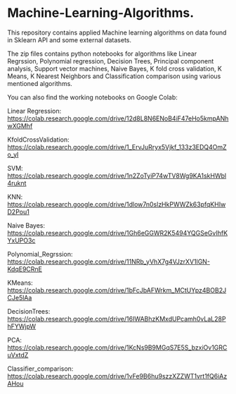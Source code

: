 # Machine-Learning-Algorithms.
This repository contains applied Machine learning algorithms on data found in Sklearn API and some external datasets. 

The zip files contains python notebooks for algorithms like Linear Regrssion, Polynomial regression, Decision Trees, Principal component analysis, Support vector machines, Naive Bayes, K fold cross validation, K Means, K Nearest Neighbors and Classification comparison using various mentioned algorithms.

You can also find the working notebooks on Google Colab:


Linear Regression: https://colab.research.google.com/drive/12d8L8N6ENoB4iF47eHo5kmpANhwXGMhf

KfoldCrossValidation: https://colab.research.google.com/drive/1_ErvJuRryx5Vjkf_133z3EDQ4OmZo_yI

SVM: https://colab.research.google.com/drive/1n2ZoTyiP74wTV8Wg9KA1skHWbl4ruknt

KNN: https://colab.research.google.com/drive/1dlow7n0slzHkPWWZk63pfqKHIwD2Pou1

Naive Bayes: https://colab.research.google.com/drive/1Gh6eGGWR2K5494YQGSeGvIhfKYxUPO3c

Polynomial_Regrssion: https://colab.research.google.com/drive/11NRb_yVhX7g4VJzrXV1lGN-KdqE9CRnE

KMeans: https://colab.research.google.com/drive/1bFcJbAFWrkm_MCtUYpz4BOB2JCJe5lAa

DecisionTrees: https://colab.research.google.com/drive/16IWABhzKMxdUPcamh0vLaL28PhFYWjpW

PCA: https://colab.research.google.com/drive/1KcNs9B9MGqS7E5S_bzxiOv1GRCuVxtdZ

Classifier_comparison: https://colab.research.google.com/drive/1vFe9B6hu9szzXZZWT1vrt1fQ6iAzAHou
